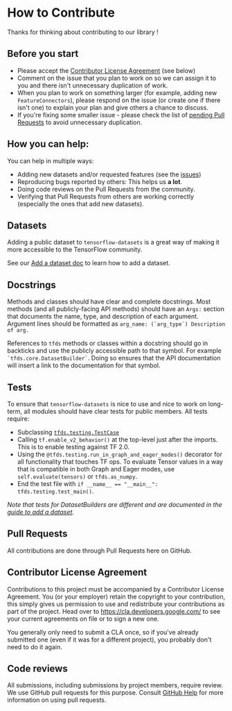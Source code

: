 # How to Contribute

Thanks for thinking about contributing to our library !


## Before you start

* Please accept the [Contributor License Agreement](https://cla.developers.google.com) (see below)
* Comment on the issue that you plan to work on so we can assign it to you and
  there isn't unnecessary duplication of work.
* When you plan to work on something larger (for example, adding new
  `FeatureConnectors`), please respond on the issue (or create one if there
  isn't one) to explain your plan and give others a chance to discuss.
* If you're fixing some smaller issue - please check the list of
  [pending Pull Requests](https://github.com/tensorflow/datasets/pulls) to
  avoid unnecessary duplication.


## How you can help:

You can help in multiple ways:

* Adding new datasets and/or requested features (see the [issues](https://github.com/tensorflow/datasets/issues))
* Reproducing bugs reported by others: This helps us **a lot**.
* Doing code reviews on the Pull Requests from the community.
* Verifying that Pull Requests from others are working correctly
  (especially the ones that add new datasets).


## Datasets

Adding a public dataset to `tensorflow-datasets` is a great way of making it
more accessible to the TensorFlow community.

See our
[Add a dataset doc](https://github.com/tensorflow/datasets/tree/master/docs/add_dataset.md)
to learn how to add a dataset.

## Docstrings

Methods and classes should have clear and complete docstrings.
Most methods (and all publicly-facing API methods) should have an `Args:`
section that documents the name, type, and description of each argument.
Argument lines should be formatted as
`` arg_name: (`arg_type`) Description of arg. ``

References to `tfds` methods or classes within a docstring should go in
backticks and use the publicly accessible path to that symbol. For example
`` `tfds.core.DatasetBuilder` ``.
Doing so ensures that the API documentation will insert a link to the
documentation for that symbol.

## Tests

To ensure that `tensorflow-datasets` is nice to use and nice to work on
long-term, all modules should have clear tests for public members. All tests
require:

* Subclassing
[`tfds.testing.TestCase`](https://github.com/tensorflow/datasets/tree/master/tensorflow_datasets/testing/test_case.py)
* Calling `tf.enable_v2_behavior()` at the top-level just after
  the imports. This is to enable testing against TF 2.0.
* Using the `@tfds.testing.run_in_graph_and_eager_modes()` decorator for all
  functionality that touches TF ops. To evaluate Tensor values in a way that
  is compatible in both Graph and Eager modes, use `self.evaluate(tensors)`
  or `tfds.as_numpy`.
* End the test file with `if __name__ == "__main__": tfds.testing.test_main()`.

*Note that tests for DatasetBuilders are different and are documented in the*
*[guide to add a dataset](https://github.com/tensorflow/datasets/tree/master/docs/add_dataset.md#testing-mydataset).*

## Pull Requests

All contributions are done through Pull Requests here on GitHub.

## Contributor License Agreement

Contributions to this project must be accompanied by a Contributor License
Agreement. You (or your employer) retain the copyright to your contribution,
this simply gives us permission to use and redistribute your contributions as
part of the project. Head over to <https://cla.developers.google.com/> to see
your current agreements on file or to sign a new one.

You generally only need to submit a CLA once, so if you've already submitted one
(even if it was for a different project), you probably don't need to do it
again.

## Code reviews

All submissions, including submissions by project members, require review. We
use GitHub pull requests for this purpose. Consult
[GitHub Help](https://help.github.com/articles/about-pull-requests/) for more
information on using pull requests.
